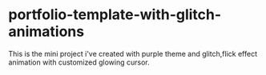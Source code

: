 # portfolio-template-with-glitch-animations

This is the mini project i've created with purple theme and glitch,flick effect animation with customized glowing cursor.
